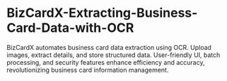 # BizCardX-Extracting-Business-Card-Data-with-OCR
BizCardX automates business card data extraction using OCR. Upload images, extract details, and store structured data. User-friendly UI, batch processing, and security features enhance efficiency and accuracy, revolutionizing business card information management.
